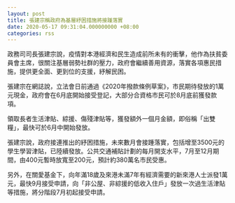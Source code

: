 ```yaml
---
layout: post
title: 張建宗稱政府為基層紓困措施將接踵落實
date: 2020-05-17 09:31:04.000000000 +08:00
categories: rss
---
```


政務司司長張建宗說，疫情對本港經濟和民生造成前所未有的衝擊，他作為扶貧委員會主席，很關注基層弱勢社群的壓力，政府會繼續善用資源，落實各項惠民措施，提供更全面、更到位的支援，紓解民困。

張建宗在網誌說，立法會日前通過《2020年撥款條例草案》，市民期待發放的1萬元現金，政府會在6月底開始接受登記，大部分合資格市民可於8月底前獲發款項。

領取長者生活津貼、綜援、傷殘津貼等，獲發額外一個月金額，即俗稱「出雙糧」，最快可於6月中開始發放。

張建宗說，政府接連推出的紓困措施，未來數月會接踵落實，包括增至3500元的學生學習津貼，已陸續發放。公共交通補貼計劃的每月開支水平，7月至12月期間，由400元暫時放寬至200元，預計約380萬名市民受惠。

另外，在關愛基金下，向年滿18歲及來港未滿7年有經濟需要的新來港人士派發1萬元，最快9月接受申請，向「非公屋、非綜援的低收入住戶」發放一次過生活津貼等措施，將分階段7月初起接受申請。
